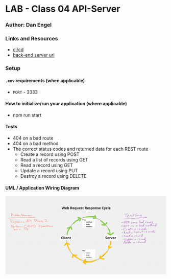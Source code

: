 # LAB - Class 04 API-Server

### Author: Dan Engel

### Links and Resources

- [ci/cd](https://github.com/daneng1/api-server/actions/runs/776422472)
- [back-end server url](https://danengel-api-server.herokuapp.com/)


### Setup

#### `.env` requirements (when applicable)

- `PORT` - 3333


#### How to initialize/run your application (where applicable)

- npm run start

#### Tests

- 404 on a bad route
- 404 on a bad method
- The correct status codes and returned data for each REST route
  - Create a record using POST
  - Read a list of records using GET
  - Read a record using GET
  - Update a record using PUT
  - Destroy a record using DELETE

#### UML / Application Wiring Diagram

![](./src/basic-api-server.png)
